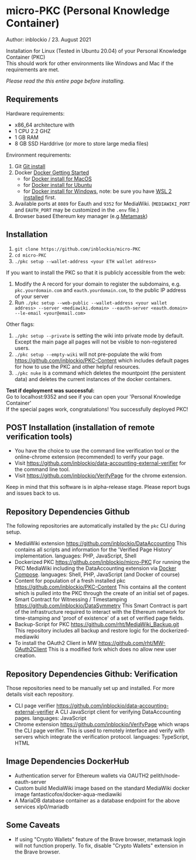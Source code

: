 # micro-PKC (Personal Knowledge Container)
Author: inblockio / 23. August 2021

Installation for Linux (Tested in Ubuntu 20.04) of your Personal Knowledge Container (PKC)\
This should work for other environments like Windows and Mac if the requirements are met.

_Please read the this entire page before installing._

## Requirements

Hardware requirements: 
* x86_64 architecture with 
* 1 CPU 2.2 GHZ 
* 1 GB RAM 
* 8 GB SSD Harddrive (or more to store large media files)

Environment requirements:
1. Git [Git install](https://github.com/git-guides/install-git)
2. Docker [Docker Getting Started](https://docs.docker.com/get-started/)
    * for [Docker install for MacOS](https://docs.docker.com/desktop/mac/install/)
    * for [Docker install for Ubuntu](https://docs.docker.com/engine/install/ubuntu/)
    * for [Docker install for Windows](https://docs.docker.com/desktop/windows/install/), note: be sure you have [WSL 2 installed](https://docs.microsoft.com/en-us/windows/wsl/install) first.
3. Available ports at `8089` for Eauth and `9352` for MediaWiki. (`MEDIAWIKI_PORT` and `EAUTH_PORT` may be customized in the `.env` file.) 
4. Browser based Ethereum key manager (e.g.[Metamask](https://metamask.io/))

## Installation

1. `git clone https://github.com/inblockio/micro-PKC`
2. `cd micro-PKC`
3. `./pkc setup --wallet-address <your ETH wallet address>` 

If you want to install the PKC so that it is publicly accessible from the web:
1. Modify the A record for your domain to register the subdomains, e.g. `pkc.yourdomain.com` and `eauth.yourdomain.com`, to the public IP address of your server
2. Run `./pkc setup --web-public --wallet-address <your wallet address> --server <mediawiki.domain> --eauth-server <eauth.domain> --le-email <your@email.com>`

Other flags:
1. `./pkc setup --private` is setting the wiki into private mode by default. Except the main page all pages will not be visible to non-registered users.
2. `./pkc setup --empty-wiki` will not pre-populate the wiki from https://github.com/inblockio/PKC-Content which includes default pages for how to use the PKC and other helpful resources.
3. `./pkc nuke` is a command which deletes the mountpoint (the persistent data) and deletes the current instances of the docker containers.

**Test if deployment was successful:**\
Go to localhost:9352 and see if you can open your 'Personal Knowledge Container'\
If the special pages work, congratulations! You successfully deployed PKC!

## POST Installation (installation of remote verification tools)

* You have the choice to use the command line verification tool or the online-chrome extension (recommended) to verify your page.
* Visit https://github.com/inblockio/data-accounting-external-verifier for the command line tool.
* Visit https://github.com/inblockio/VerifyPage for the chrome extension.

Keep in mind that this software is in alpha-release stage. Please report bugs and issues back to us.

## Repository Dependencies Github

The following repositories are automatically installed by the `pkc` CLI during setup. 
- MediaWiki extension https://github.com/inblockio/DataAccounting
  This contains all scripts and information for the 'Verified Page History' implementation.
  languages: PHP, JavaScript, Shell
- Dockerized PKC https://github.com/inblockio/micro-PKC
  For running the PKC MediaWiki including the DataAccounting extension via [Docker Compose](https://docs.docker.com/compose/).
  languages: Shell, PHP, JavaScript (and Docker of course)
- Content for population of a fresh installed pkc https://github.com/inblockio/PKC-Content
  This contains all the content which is pulled into the PKC through the create of an initial set of pages.
- Smart Contract for Witnessing / Timestamping https://github.com/inblockio/DataSymmetry
  This Smart Contract is part of the infrastructure required to interact with the Ethereum network for time-stamping 
  and 'proof of existence' of a set of verified page fields.  
- Backup-Script for PKC https://github.com/rht/MediaWiki_Backup.git 
  This repository includes all backup and restore logic for the dockerized-mediawiki
- To install the OAuth2 Client in MW https://github.com/rht/MW-OAuth2Client
  This is a modified fork which does no allow new user creation.

##  Repository Dependencies Github: Verification

Those repositories need to be manually set up and installed. For more details visit each repository.
- CLI page verifier https://github.com/inblockio/data-accounting-external-verifier
  A CLI JavaScript client for verifying DataAccounting pages.
  languages: JavaScript
- Chrome extension https://github.com/inblockio/VerifyPage which wraps the CLI page verifier.
  This is used to remotely interface and verify with servers which integrate the verification protocol.
  languages: TypeScript, HTML

## Image Dependencies DockerHub

- Authentication server for Ethereum wallets via OAUTH2 pelith/node-eauth-server
- Custom build MediaWiki image based on the standard MediaWiki docker image fantasticofox/docker-aqua-mediawiki 
- A MariaDB database container as a database endpoint for the above services xlp0/mariadb

## Some Caveats
- If using "Crypto Wallets" feature of the Brave browser, metamask login will not function properly. To fix, disable "Crypto Wallets" extension in the Brave browser. 
